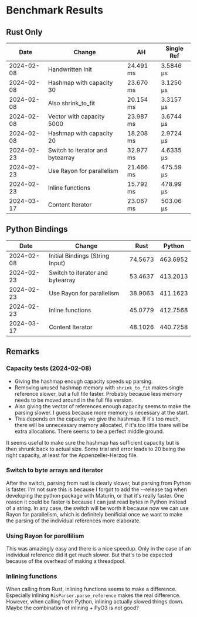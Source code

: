 # Benchmark Results

## Rust Only
| Date | Change | AH | Single Ref |
|------|--------|----|------------|
| 2024-02-08 | Handwritten Init |  24.491 ms  | 3.5846 µs |
| 2024-02-08 | Hashmap with capacity 30 | 23.670 ms | 3.1250 µs |
| 2024-02-08 | Also shrink_to_fit | 20.154 ms | 3.3157 µs | 
| 2024-02-08 | Vector with capacity 5000 | 23.987 ms | 3.6744 µs |
| 2024-02-08 | Hashmap with capacity 20 | 18.208 ms | 2.9724 µs |
| 2024-02-23 | Switch to iterator and bytearray | 32.977 ms | 4.6335 µs |
| 2024-02-23 | Use Rayon for parallelism | 21.466 ms | 475.59 µs |
| 2024-02-23 | Inline functions | 15.792 ms | 478.99 µs |
| 2024-03-17 | Content Iterator | 23.067 ms | 503.06 µs |

## Python Bindings
| Date | Change | Rust | Python |
|------|--------|--------|------|
| 2024-02-08 | Initial Bindings (String Input) | 74.5673 | 463.6952 |
| 2024-02-23 | Switch to iterator and bytearray | 53.4637 | 413.2013 |
| 2024-02-23 | Use Rayon for parallelism | 38.9063 | 411.1623 |
| 2024-02-23 | Inline functions | 45.0779 | 412.7568 |
| 2024-03-17 | Content Iterator | 48.1026 | 440.7258 |

## Remarks
### Capacity tests (2024-02-08)
- Giving the hashmap enough capacity speeds up parsing.
- Removing unused hashmap memory with `shrink_to_fit` makes single reference slower, but a full file faster. Probably because less memory needs to be moved around in the full file version.
- Also giving the vector of references enough capacity seems to make the parsing slower. I guess because more memory is necessary at the start.
- This depends on the capacity we give the hashmap. If it's too much, there will be unnecessary memory allocated, if it's too little there will be extra allocations. There seems to be a perfect middle ground.

It seems useful to make sure the hashmap has sufficient capacity but is then shrunk back to actual size. Some trial and error leads to 20 being the right capacity, at least for the Appenzeller-Herzog file.

### Switch to byte arrays and iterator
After the switch, parsing from rust is clearly slower, but parsing from Python is faster.
I'm not sure this is because I forgot to add the --release tag when developing the python
package with Maturin, or that it's really faster. One reason it could be faster is because
I can just read bytes in Python instead of a string. In any case, the switch will be worth it
because now we can use Rayon for parallelism, which is definitely benificial once we want
to make the parsing of the individual references more elaborate.

### Using Rayon for parellilism
This was amazingly easy and there is a nice speedup. Only in the case of an individual reference
did it get much slower. But that's to be expected because of the overhead of making a threadpool.

### Inlining functions
When calling from Rust, inlining functions seems to make a difference. Especially 
inlining `RisParser.parse_reference` makes the real difference. However, when calling
from Python, inlining actually slowed things down. Maybe the combination of inlining +
PyO3 is not good?